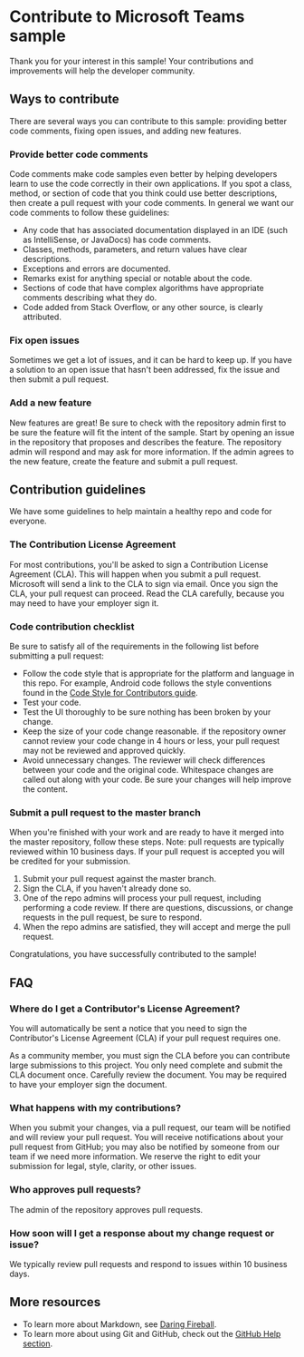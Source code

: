 ﻿# Contribute to Microsoft Teams sample

Thank you for your interest in this sample! Your contributions and improvements will help the developer community.

## Ways to contribute

There are several ways you can contribute to this sample: providing better code comments, fixing open issues, and adding new features.

### Provide better code comments

Code comments make code samples even better by helping developers learn to use the code correctly in their own applications. If you spot a class, method, or section of code that you think could use better descriptions, then create a pull request with your code comments.
In general we want our code comments to follow these guidelines:

- Any code that has associated documentation displayed in an IDE (such as IntelliSense, or JavaDocs) has code comments.
- Classes, methods, parameters, and return values have clear descriptions.
- Exceptions and errors are documented.
- Remarks exist for anything special or notable about the code.
- Sections of code that have complex algorithms have appropriate comments describing what they do.
- Code added from Stack Overflow, or any other source, is clearly attributed.

### Fix open issues

Sometimes we get a lot of issues, and it can be hard to keep up. If you have a solution to an open issue that hasn't been addressed, fix the issue and then submit a pull request.

### Add a new feature

New features are great! Be sure to check with the repository admin first to be sure the feature will fit the intent of the sample. Start by opening an issue in the repository that proposes and describes the feature. The repository admin will respond and may ask for more information. If the admin agrees to the new feature, create the feature and submit a pull request.

## Contribution guidelines

We have some guidelines to help maintain a healthy repo and code for everyone.

### The Contribution License Agreement

For most contributions, you'll be asked to sign a Contribution License Agreement (CLA). This will happen when you submit a pull request. Microsoft will send a link to the CLA to sign via email. Once you sign the CLA, your pull request can proceed. Read the CLA carefully, because you may need to have your employer sign it.

### Code contribution checklist

Be sure to satisfy all of the requirements in the following list before submitting a pull request:

- Follow the code style that is appropriate for the platform and language in this repo. For example, Android code follows the style conventions found in the [Code Style for Contributors guide](https://source.android.com/source/code-style.html).
- Test your code.
- Test the UI thoroughly to be sure nothing has been broken by your change.
- Keep the size of your code change reasonable. if the repository owner cannot review your code change in 4 hours or less, your pull request may not be reviewed and approved quickly.
- Avoid unnecessary changes. The reviewer will check differences between your code and the original code. Whitespace changes are called out along with your code. Be sure your changes will help improve the content.

### Submit a pull request to the master branch

When you're finished with your work and are ready to have it merged into the master repository, follow these steps. Note: pull requests are typically reviewed within 10 business days. If your pull request is accepted you will be credited for your submission.

1. Submit your pull request against the master branch.
2. Sign the CLA, if you haven't already done so.
3. One of the repo admins will process your pull request, including performing a code review. If there are questions, discussions, or change requests in the pull request, be sure to respond.
4. When the repo admins are satisfied, they will accept and merge the pull request.

Congratulations, you have successfully contributed to the sample!

## FAQ

### Where do I get a Contributor's License Agreement?

You will automatically be sent a notice that you need to sign the Contributor's License Agreement (CLA) if your pull request requires one.

As a community member, you must sign the CLA before you can contribute large submissions to this project. You only need complete and submit the CLA document once. Carefully review the document. You may be required to have your employer sign the document.

### What happens with my contributions?

When you submit your changes, via a pull request, our team will be notified and will review your pull request. You will receive notifications about your pull request from GitHub; you may also be notified by someone from our team if we need more information. We reserve the right to edit your submission for legal, style, clarity, or other issues.

### Who approves pull requests? 

The admin of the repository approves pull requests.

### How soon will I get a response about my change request or issue?

We typically review pull requests and respond to issues within 10 business days.

## More resources

- To learn more about Markdown, see [Daring Fireball](http://daringfireball.net/).
- To learn more about using Git and GitHub, check out the [GitHub Help section](http://help.github.com/).​
